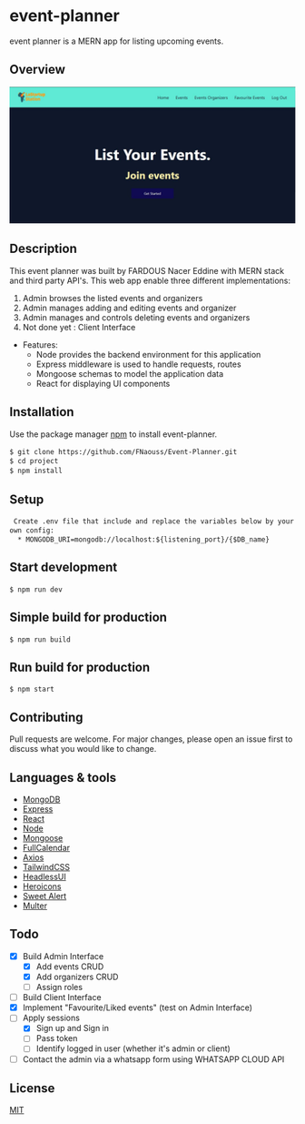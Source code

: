 # event-planner

event planner is a MERN app for listing upcoming events.

## Overview

![alt overview](https://github.com/FNaouss/Event-Planner/blob/main/overview.JPG)

## Description

This event planner was built by FARDOUS Nacer Eddine with MERN stack and third party API's. This web app enable three different implementations:

1. Admin browses the listed events and organizers
2. Admin manages adding and editing events and organizer
3. Admin manages and controls deleting events and organizers
4. Not done yet : Client Interface

- Features:
  - Node provides the backend environment for this application
  - Express middleware is used to handle requests, routes
  - Mongoose schemas to model the application data
  - React for displaying UI components

## Installation

Use the package manager [npm](https://www.npmjs.com/) to install event-planner.

```bash
$ git clone https://github.com/FNaouss/Event-Planner.git
$ cd project
$ npm install
```

## Setup

```
 Create .env file that include and replace the variables below by your own config:
  * MONGODB_URI=mongodb://localhost:${listening_port}/{$DB_name}
```

## Start development

```
$ npm run dev
```

## Simple build for production

```
$ npm run build
```

## Run build for production

```
$ npm start
```

## Contributing

Pull requests are welcome. For major changes, please open an issue first to discuss what you would like to change.

## Languages & tools

- [MongoDB](https://www.mongodb.com/)
- [Express](https://expressjs.com/)
- [React](https://reactjs.org/)
- [Node](https://nodejs.org/en/)
- [Mongoose](https://mongoosejs.com/)
- [FullCalendar](fullcalendar.io/)
- [Axios](https://axios-http.com/)
- [TailwindCSS](tailwindcss.com/)
- [HeadlessUI](https://headlessui.dev/)
- [Heroicons](https://heroicons.com/)
- [Sweet Alert](https://sweetalert.js.org/)
- [Multer]()

## Todo

- [x] Build Admin Interface
  - [x] Add events CRUD
  - [x] Add organizers CRUD
  - [ ] Assign roles
- [ ] Build Client Interface
- [x] Implement "Favourite/Liked events" (test on Admin Interface)
- [ ] Apply sessions
  - [x] Sign up and Sign in
  - [ ] Pass token
  - [ ] Identify logged in user (whether it's admin or client)
- [ ] Contact the admin via a whatsapp form using WHATSAPP CLOUD API

## License

[MIT](https://choosealicense.com/licenses/mit/)
